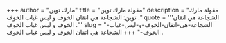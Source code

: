 +++
author = "مارك توين"
title = "مقولة مارك توين"
description = "مقولة مارك توين: الشجاعة هي اتقان الخوف و ليس غياب الخوف ."
quote = '''الشجاعة هي اتقان الخوف و ليس غياب الخوف .''' 
slug = "الشجاعة-هي-اتقان-الخوف-و-ليس-غياب-الخوف-"
+++
الشجاعة هي اتقان الخوف و ليس غياب الخوف .
